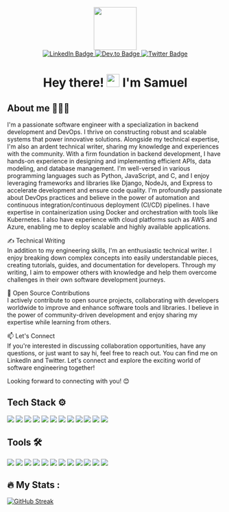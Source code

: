 <div id="header" align="center">
  <img src="https://media.giphy.com/media/M9gbBd9nbDrOTu1Mqx/giphy.gif" width="100"/>
</div>


<div id="badges" align="center">
  <a href="your-linkedin-URL">
    <img src="https://img.shields.io/badge/LinkedIn-0077B5?style=for-the-badge&logo=linkedin&logoColor=white" alt="LinkedIn Badge"/>
  </a>
  <a href="your-youtube-URL">
    <img src="https://img.shields.io/badge/dev.to-0A0A0A?style=for-the-badge&logo=devdotto&logoColor=white" alt="Dev.to Badge"/>
  </a>
  <a href="your-twitter-URL">
    <img src="https://img.shields.io/badge/Twitter-1DA1F2?style=for-the-badge&logo=twitter&logoColor=white" alt="Twitter Badge"/>
  </a>
</div>

<div align="center">
  <img src="https://komarev.com/ghpvc/?username=afkzoro&style=flat-square&color=blue" alt=""/>
</div>

<h1 align="center">
  Hey there!
  <img src="https://media.giphy.com/media/hvRJCLFzcasrR4ia7z/giphy.gif" width="30px"/>
  I'm Samuel
</h1>

## About me 👨🏻‍💻
I'm a passionate software engineer with a specialization in backend development and DevOps. I thrive on constructing robust and scalable systems that power innovative solutions. Alongside my technical expertise, I'm also an ardent technical writer, sharing my knowledge and experiences with the community. With a firm foundation in backend development, I have hands-on experience in designing and implementing efficient APIs, data modeling, and database management. I'm well-versed in various programming languages such as Python, JavaScript, and C, and I enjoy leveraging frameworks and libraries like Django, NodeJs, and Express to accelerate development and ensure code quality. I'm profoundly passionate about DevOps practices and believe in the power of automation and continuous integration/continuous deployment (CI/CD) pipelines. I have expertise in containerization using Docker and orchestration with tools like Kubernetes. I also have experience with cloud platforms such as AWS and Azure, enabling me to deploy scalable and highly available applications.

✍️ Technical Writing<br>
In addition to my engineering skills, I'm an enthusiastic technical writer. I enjoy breaking down complex concepts into easily understandable pieces, creating tutorials, guides, and documentation for developers. Through my writing, I aim to empower others with knowledge and help them overcome challenges in their own software development journeys.

🌟 Open Source Contributions<br>
I actively contribute to open source projects, collaborating with developers worldwide to improve and enhance software tools and libraries. I believe in the power of community-driven development and enjoy sharing my expertise while learning from others.

📫 Let's Connect<br>
If you're interested in discussing collaboration opportunities, have any questions, or just want to say hi, feel free to reach out. You can find me on LinkedIn and Twitter. Let's connect and explore the exciting world of software engineering together!

Looking forward to connecting with you! 😊


## Tech Stack ⚙
<div>
 <img src="https://img.shields.io/badge/HTML5-E34F26?style=for-the-badge&logo=html5&logoColor=white"/>
 <img src="https://img.shields.io/badge/CSS3-1572B6?style=for-the-badge&logo=css3&logoColor=white"/>
 <img src="https://img.shields.io/badge/JavaScript-323330?style=for-the-badge&logo=javascript&logoColor=F7DF1E"/>
 <img src="https://img.shields.io/badge/TypeScript-007ACC?style=for-the-badge&logo=typescript&logoColor=white">
 <img src="https://img.shields.io/badge/Node.js-43853D?style=for-the-badge&logo=node.js&logoColor=white"/>
 <img src="https://img.shields.io/badge/Express.js-404D59?style=for-the-badge"/>
 <img src="https://img.shields.io/badge/Python-14354C?style=for-the-badge&logo=python&logoColor=white"/>
 <img src="https://img.shields.io/badge/Django-092E20?style=for-the-badge&logo=django&logoColor=white"/>
 <img src="https://img.shields.io/badge/Flask-000000?style=for-the-badge&logo=flask&logoColor=white"/>
 <img src="https://img.shields.io/badge/MySQL-00000F?style=for-the-badge&logo=mysql&logoColor=white"/>
 <img src="https://img.shields.io/badge/MongoDB-4EA94B?style=for-the-badge&logo=mongodb&logoColor=white">
 <img src="https://img.shields.io/badge/Shell_Script-121011?style=for-the-badge&logo=gnu-bash&logoColor=white"/>

</div>

## Tools 🛠
<div>
 <img src="https://img.shields.io/badge/Netlify-00C7B7?style=for-the-badge&logo=netlify&logoColor=white"/>
 <img src="https://img.shields.io/badge/Heroku-430098?style=for-the-badge&logo=heroku&logoColor=white"/>
 <img src="https://img.shields.io/badge/Redis-CC342D?style=for-the-badge&logo=redis&logoColor=white"/>
 <img src="https://img.shields.io/badge/Amazon_AWS-232F3E?style=for-the-badge&logo=amazon-aws&logoColor=white"/>
 <img src="https://img.shields.io/badge/Google_Cloud-4285F4?style=for-the-badge&logo=google-cloud&logoColor=white"/>
 <img src="https://img.shields.io/badge/Powershell-2CA5E0?style=for-the-badge&logo=powershell&logoColor=white"/>
 <img src="https://img.shields.io/badge/Ubuntu-E95420?style=for-the-badge&logo=ubuntu&logoColor=white"/>
 <img src="https://img.shields.io/badge/Windows-0078D6?style=for-the-badge&logo=windows&logoColor=white"/>
 <img src="https://img.shields.io/badge/GitHub_Actions-2088FF?style=for-the-badge&logo=github-actions&logoColor=white"/>
 <img src="https://img.shields.io/badge/Vercel-000000?style=for-the-badge&logo=vercel&logoColor=white"/>
 <img src="https://img.shields.io/badge/VIM-%2311AB00.svg?&style=for-the-badge&logo=vim&logoColor=white"/>
 <img src="https://img.shields.io/badge/Visual_Studio_Code-0078D4?style=for-the-badge&logo=visual%20studio%20code&logoColor=white"/>


</div>

## :fire: My Stats :
[![GitHub Streak](http://github-readme-streak-stats.herokuapp.com?user=afkzoro)](https://git.io/streak-stats)
